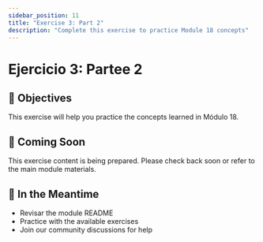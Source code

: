 ```yaml
---
sidebar_position: 11
title: "Exercise 3: Part 2"
description: "Complete this exercise to practice Module 18 concepts"
---
```


# Ejercicio 3: Partee 2

## 🎯 Objectives

This exercise will help you practice the concepts learned in Módulo 18.

## 📝 Coming Soon

This exercise content is being prepared. Please check back soon or refer to the main module materials.

## 🚀 In the Meantime

- Revisar the module README
- Practice with the available exercises
- Join our community discussions for help
